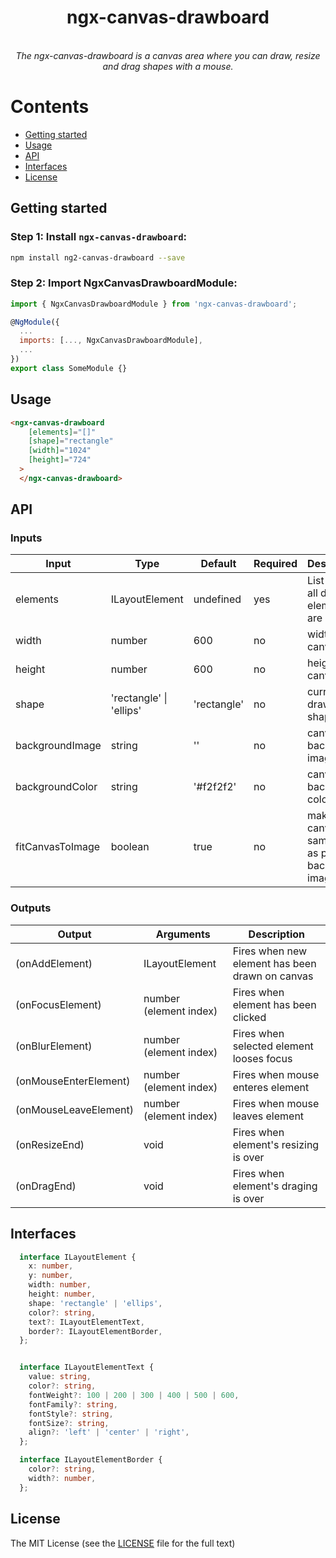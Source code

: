 <h1 align="center">ngx-canvas-drawboard</h1>

<p align="center">
  <br>
  <i>The ngx-canvas-drawboard is a canvas area where you can draw, resize and drag shapes with a mouse.</i>
  <br>
</p>

Contents
========
- [Getting started](#getting-started)
- [Usage](#usage)
- [API](#api)
- [Interfaces](#interfaces)
- [License](#license)

## Getting started
### Step 1: Install `ngx-canvas-drawboard`:

```bash
npm install ng2-canvas-drawboard --save
```

### Step 2: Import NgxCanvasDrawboardModule:
```js
import { NgxCanvasDrawboardModule } from 'ngx-canvas-drawboard';

@NgModule({
  ...
  imports: [..., NgxCanvasDrawboardModule],
  ...
})
export class SomeModule {}
```

## Usage
```html
<ngx-canvas-drawboard
    [elements]="[]"
    [shape]="rectangle"
    [width]="1024"
    [height]="724"
  >
  </ngx-canvas-drawboard>
```

## API
### Inputs
| Input  | Type | Default | Required | Description |
| ------------- | ------------- | ------------- | ------------- | ------------- |
| elements | ILayoutElement | undefined | yes | List where all drawn elements are stored |
| width | number | 600 | no | width of canvas |
| height | number | 600 | no | height of canvas |
| shape | 'rectangle' \| 'ellips' | 'rectangle' | no | current drawing shape |
| backgroundImage | string | '' | no | canvas background image |
| backgroundColor | string | '#f2f2f2' | no | canvas background color |
| fitCanvasToImage | boolean | true | no | makes canvas the same size as provided background image |

### Outputs
| Output  | Arguments | Description |
| ------------- | ------------- | -------------
| (onAddElement) | ILayoutElement | Fires when new element has been drawn on canvas |
| (onFocusElement) | number (element index) |Fires when element has been clicked |
| (onBlurElement) | number (element index) | Fires when selected element looses focus |
| (onMouseEnterElement) | number (element index) | Fires when mouse enteres element |
| (onMouseLeaveElement) | number (element index) | Fires when mouse leaves element |
| (onResizeEnd) | void | Fires when element's resizing is over |
| (onDragEnd) | void | Fires when element's draging is over |


## Interfaces
```ts
  interface ILayoutElement {
    x: number,
    y: number,
    width: number,
    height: number,
    shape: 'rectangle' | 'ellips',
    color?: string,
    text?: ILayoutElementText,
    border?: ILayoutElementBorder,
  };


  interface ILayoutElementText {
    value: string,
    color?: string,
    fontWeight?: 100 | 200 | 300 | 400 | 500 | 600,
    fontFamily?: string,
    fontStyle?: string,
    fontSize?: string,
    align?: 'left' | 'center' | 'right',
  };

  interface ILayoutElementBorder {
    color?: string,
    width?: number,
  };
```

## License

The MIT License (see the [LICENSE](https://github.com/andrew1931/ngx-canvas-drawboard/blob/main/LICENSE) file for the full
text)
